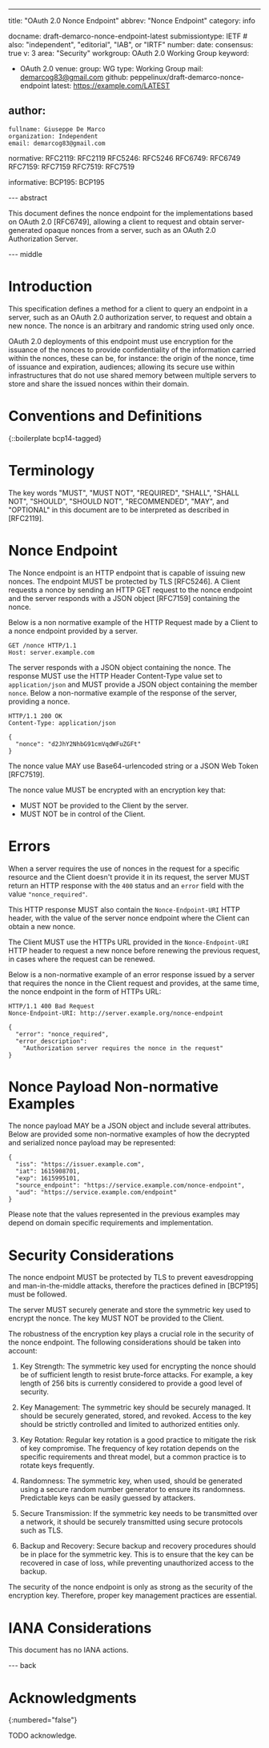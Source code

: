 ---
title: "OAuth 2.0 Nonce Endpoint"
abbrev: "Nonce Endpoint"
category: info

docname: draft-demarco-nonce-endpoint-latest
submissiontype: IETF  # also: "independent", "editorial", "IAB", or "IRTF"
number:
date:
consensus: true
v: 3
area: "Security"
workgroup: OAuth 2.0 Working Group
keyword:
 - OAuth 2.0
venue:
  group: WG
  type: Working Group
  mail: demarcog83@gmail.com
  github: peppelinux/draft-demarco-nonce-endpoint
  latest: https://example.com/LATEST

author:
 -
    fullname: Giuseppe De Marco
    organization: Independent
    email: demarcog83@gmail.com

normative:
  RFC2119: RFC2119
  RFC5246: RFC5246
  RFC6749: RFC6749
  RFC7159: RFC7159
  RFC7519: RFC7519

informative:
  BCP195: BCP195

--- abstract

This document defines the nonce endpoint for the implementations based on OAuth 2.0 [RFC6749], allowing a client to request and obtain server-generated opaque nonces from a server, such as an OAuth 2.0 Authorization Server.

--- middle

# Introduction

This specification defines a method for a client to query an endpoint in a server, such as an OAuth 2.0 authorization server, to request and obtain a new nonce. The nonce is an arbitrary and randomic string used only once.

OAuth 2.0 deployments of this endpoint must use encryption for the issuance of the nonces to provide confidentiality of the information carried within the nonces, these can be, for instance: the origin of the nonce, time of issuance and expiration, audiences; allowing its secure use within infrastructures that do not use shared memory between multiple servers to store and share the issued nonces within their domain.

# Conventions and Definitions

{::boilerplate bcp14-tagged}

# Terminology

The key words "MUST", "MUST NOT", "REQUIRED", "SHALL", "SHALL NOT", "SHOULD", "SHOULD NOT", "RECOMMENDED", "MAY", and "OPTIONAL" in this document are to be interpreted as described in [RFC2119].

# Nonce Endpoint

The Nonce endpoint is an HTTP endpoint that is capable of issuing new nonces. The endpoint MUST be protected by TLS [RFC5246].
A Client requests a nonce by sending an HTTP GET request to the nonce endpoint and the server responds with a JSON object [RFC7159] containing the nonce.

Below is a non normative example of the HTTP Request made by a Client to a nonce endpoint provided by a server.

````
GET /nonce HTTP/1.1
Host: server.example.com
````

The server responds with a JSON object containing the nonce. The response MUST use the HTTP Header Content-Type value set to `application/json` and MUST provide a JSON object containing the member `nonce`. Below a non-normative example of the response of the server, providing a nonce.

````
HTTP/1.1 200 OK
Content-Type: application/json

{
  "nonce": "d2JhY2NhbG91cmVqdWFuZGFt"
}
````
The nonce value MAY use Base64-urlencoded string or a JSON Web Token [RFC7519].

The nonce value MUST be encrypted with an encryption key that:

- MUST NOT be provided to the Client by the server.
- MUST NOT be in control of the Client.

# Errors

When a server requires the use of nonces in the request for a specific resource and the Client doesn't provide it in its request,
the server MUST return an HTTP response with the `400` status and an `error` field with the value `"nonce_required"`.

This HTTP response MUST also contain the `Nonce-Endpoint-URI` HTTP header, with the value of the server nonce endpoint where the Client can obtain a new nonce.

The Client MUST use the HTTPs URL provided in the `Nonce-Endpoint-URI` HTTP header to request a new nonce before renewing the previous request, in cases where the request can be renewed.

Below is a non-normative example of an error response issued by a server that requires the nonce in the Client request and provides, at the same time, the nonce endpoint in the form of HTTPs URL:

````
HTTP/1.1 400 Bad Request
Nonce-Endpoint-URI: http://server.example.org/nonce-endpoint

{
  "error": "nonce_required",
  "error_description":
    "Authorization server requires the nonce in the request"
}
````

# Nonce Payload Non-normative Examples

The nonce payload MAY be a JSON object and include several attributes.
Below are provided some non-normative examples of how the decrypted and serialized nonce payload may be represented:

````
{
  "iss": "https://issuer.example.com",
  "iat": 1615908701,
  "exp": 1615995101,
  "source_endpoint": "https://service.example.com/nonce-endpoint",
  "aud": "https://service.example.com/endpoint"
}
````
Please note that the values represented in the previous examples may depend on domain specific requirements and implementation.

# Security Considerations

The nonce endpoint MUST be protected by TLS to prevent eavesdropping and man-in-the-middle attacks, therefore the practices defined in [BCP195] must be followed.

The server MUST securely generate and store the symmetric key used to encrypt the nonce. The key MUST NOT be provided to the Client.

The robustness of the encryption key plays a crucial role in the security of the nonce endpoint. The following considerations should be taken into account:

1. Key Strength: The symmetric key used for encrypting the nonce should be of sufficient length to resist brute-force attacks. For example, a key length of 256 bits is currently considered to provide a good level of security.

2. Key Management: The symmetric key should be securely managed. It should be securely generated, stored, and revoked. Access to the key should be strictly controlled and limited to authorized entities only.

3. Key Rotation: Regular key rotation is a good practice to mitigate the risk of key compromise. The frequency of key rotation depends on the specific requirements and threat model, but a common practice is to rotate keys frequently.

4. Randomness: The symmetric key, when used, should be generated using a secure random number generator to ensure its randomness. Predictable keys can be easily guessed by attackers.

5. Secure Transmission: If the symmetric key needs to be transmitted over a network, it should be securely transmitted using secure protocols such as TLS.

6. Backup and Recovery: Secure backup and recovery procedures should be in place for the symmetric key. This is to ensure that the key can be recovered in case of loss, while preventing unauthorized access to the backup.

The security of the nonce endpoint is only as strong as the security of the encryption key. Therefore, proper key management practices are essential.

# IANA Considerations

This document has no IANA actions.

--- back

# Acknowledgments
{:numbered="false"}

TODO acknowledge.
